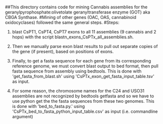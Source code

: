 ##This directory contains code for mining Cannabis assemblies for the geranylpyrophosphate:olivetolate geranyltransferase enzyme (GOT) aka CBGA Synthase.
#Mining of other genes (OAC, OAS, cannabinoid oxidocyclases) followed the same general steps.
#Steps:

1. blast CsPT1, CsPT4, CsPT7 exons to all 11 assemblies (9 cannabis and 2 hops) with the script blastn_exons_CsPTx_all_assemblies.sh.

2. Then we manually parse exon blast results to pull out separate copies of the gene (if present), based on positions of exons. 

3. Finally, to get a fasta sequence for each gene from its corresponding reference genome, we must convert blast output to bed format, then pull fasta sequence from assembly using bedtools. This is done with 'get_fasta_from_blast.sh' using 'CsPTx_exon_get_fasta_input_table.tsv' as input.

4. For some reason, the chromosome names for the C24 and USO31 assemblies are not recognized by bedtools getfasta and so we have to use python get the the fasta sequences from these two genomes. This is done with 'bed_to_fasta.py.' using 'CsPTx_bed_to_fasta_python_input_table.csv' as input (i.e. commandline argument)


